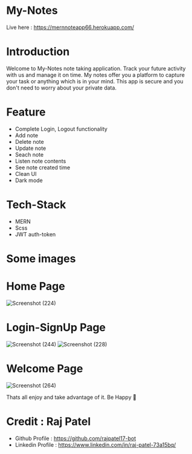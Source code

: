 # My-Notes

Live here : https://mernnoteapp66.herokuapp.com/

# Introduction
Welcome to My-Notes note taking application. Track your future activity with us and manage it on time.
My notes offer you a platform to capture your task or anything which is in your mind. This app is secure and you don't need to worry about your private data.

# Feature
- Complete Login, Logout functionality
- Add note
- Delete note
- Update note
- Seach note
- Listen note contents
- See note created time
- Clean UI
- Dark mode

# Tech-Stack
- MERN
- Scss
- JWT auth-token

# Some images

# Home Page
![Screenshot (224)](https://user-images.githubusercontent.com/83405614/169061878-390a39a0-a1dc-45cf-9aa2-b3ebaef818d8.png)

# Login-SignUp Page
![Screenshot (244)](https://user-images.githubusercontent.com/83405614/169062095-a9bcdf7c-559d-419a-bb1b-39325c98fb7d.png)
![Screenshot (228)](https://user-images.githubusercontent.com/83405614/169062227-cca6fb4c-7943-4d76-bb2e-99950642bd4d.png)

# Welcome Page
![Screenshot (264)](https://user-images.githubusercontent.com/83405614/169063136-ecbd6802-28d0-4305-99b6-37061780c038.png)

Thats all enjoy and take advantage of it. Be Happy 🤠

# Credit : Raj Patel
- Github Profile : https://github.com/rajpatel17-bot
- Linkedin Profile : https://www.linkedin.com/in/raj-patel-73a15bq/
